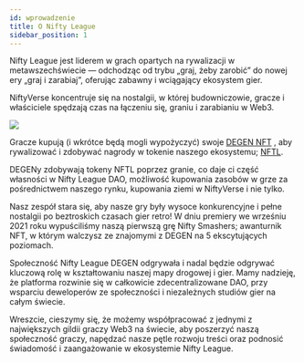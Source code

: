 ```yaml
---
id: wprowadzenie
title: O Nifty League
sidebar_position: 1
---
```


Nifty League jest liderem w grach opartych na rywalizacji w metawszechświecie — odchodząc od trybu „graj, żeby zarobić” do nowej ery „graj i zarabiaj”, oferując zabawny i wciągający ekosystem gier.

NiftyVerse koncentruje się na nostalgii, w której budowniczowie, gracze i właściciele spędzają czas na łączeniu się, graniu i zarabianiu w Web3.

![](/img/story.gif)

Gracze kupują (i wkrótce będą mogli wypożyczyć) swoje [DEGEN NFT](https://opensea.io/collection/niftydegen) , aby rywalizować i zdobywać nagrody w tokenie naszego ekosystemu; [NFTL](https://www.coingecko.com/en/coins/nifty-league).

DEGENy zdobywają tokeny NFTL poprzez granie, co daje ci część własności w Nifty League DAO, możliwość kupowania zasobów w grze za pośrednictwem naszego rynku, kupowania ziemi w NiftyVerse i nie tylko.

Nasz zespół stara się, aby nasze gry były wysoce konkurencyjne i pełne nostalgii po beztroskich czasach gier retro! W dniu premiery we wrześniu 2021 roku wypuściliśmy naszą pierwszą grę Nifty Smashers; awanturnik NFT, w którym walczysz ze znajomymi z DEGEN na 5 ekscytujących poziomach.

Społeczność Nifty League DEGEN odgrywała i nadal będzie odgrywać kluczową rolę w kształtowaniu naszej mapy drogowej i gier. Mamy nadzieję, że platforma rozwinie się w całkowicie zdecentralizowane DAO, przy wsparciu deweloperów ze społeczności i niezależnych studiów gier na całym świecie.

Wreszcie, cieszymy się, że możemy współpracować z jednymi z największych gildii graczy Web3 na świecie, aby poszerzyć naszą społeczność graczy, napędzać nasze pętle rozwoju treści oraz podnosić świadomość i zaangażowanie w ekosystemie Nifty League.
